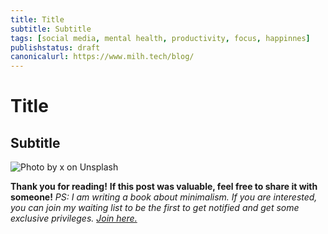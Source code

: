 ```yaml
---
title: Title
subtitle: Subtitle
tags: [social media, mental health, productivity, focus, happinnes]
publishstatus: draft
canonicalurl: https://www.milh.tech/blog/
---
```

# Title
## Subtitle

![Photo by x on [Unsplash](https://www.unsplash.com/photos/) ](path) 

**Thank you for reading!** **If this post was valuable, feel free to share it with someone!**
*PS: I am writing a book about minimalism. If you are interested, you can join my waiting list to be the first to get notified and get some exclusive privileges. [Join here.](https://book.milh.tech)*
